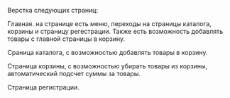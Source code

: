 Верстка следующих страниц:

Главная. на странице есть меню, переходы на страницы каталога, корзины и страницу регестрации. Также есть возможность добавлять товары с главной страницы в корзину.

Сраница каталога, с возможностью добавлять товары в корзину.

Страница корзины, с возможностью убирать товары из корзины, автоматический подсчет суммы за товары.

Страница регистрации.
